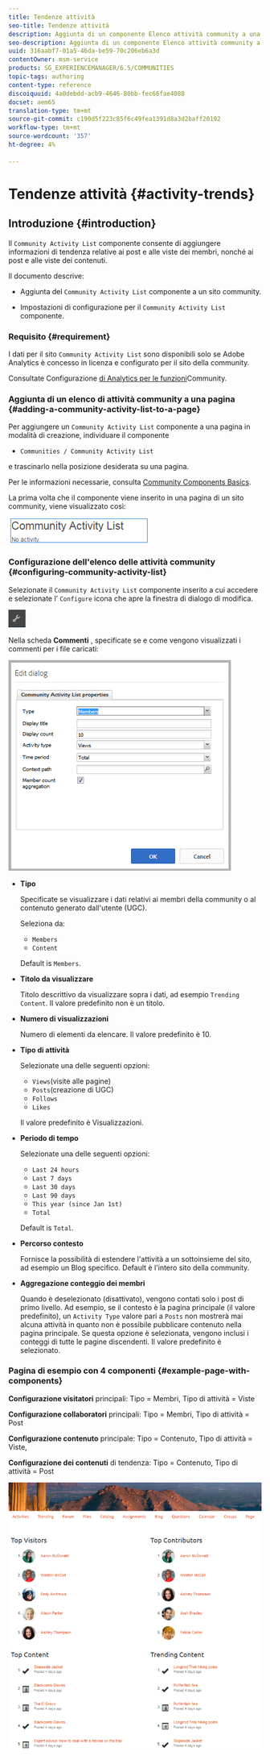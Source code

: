 ```yaml
---
title: Tendenze attività
seo-title: Tendenze attività
description: Aggiunta di un componente Elenco attività community a una pagina
seo-description: Aggiunta di un componente Elenco attività community a una pagina
uuid: 316aabf7-01a5-46da-be59-70c206eb6a3d
contentOwner: msm-service
products: SG_EXPERIENCEMANAGER/6.5/COMMUNITIES
topic-tags: authoring
content-type: reference
discoiquuid: 4a0debdd-acb9-4646-80bb-fec66fae4088
docset: aem65
translation-type: tm+mt
source-git-commit: c190d5f223c85f6c49fea1391d8a3d2baff20192
workflow-type: tm+mt
source-wordcount: '357'
ht-degree: 4%

---
```



# Tendenze attività {#activity-trends}

## Introduzione {#introduction}

Il `Community Activity List` componente consente di aggiungere informazioni di tendenza relative ai post e alle viste dei membri, nonché ai post e alle viste dei contenuti.

Il documento descrive:

* Aggiunta del `Community Activity List` componente a un sito [](/help/communities/overview.md#community-sites)community.

* Impostazioni di configurazione per il `Community Activity List` componente.

### Requisito {#requirement}

I dati per il sito `Community Activity List` sono disponibili solo se  Adobe Analytics è concesso in licenza e configurato per il sito della community.

Consultate Configurazione [di Analytics per le funzioni](/help/communities/analytics.md)Community.

### Aggiunta di un elenco di attività community a una pagina {#adding-a-community-activity-list-to-a-page}

Per aggiungere un `Community Activity List` componente a una pagina in modalità di creazione, individuare il componente

* `Communities / Community Activity List`

e trascinarlo nella posizione desiderata su una pagina.

Per le informazioni necessarie, consulta [Community Components Basics](/help/communities/basics.md).

La prima volta che il componente viene inserito in una pagina di un sito community, viene visualizzato così:

![attività della comunità](assets/community-activity.png)

### Configurazione dell&#39;elenco delle attività community  {#configuring-community-activity-list}

Selezionate il `Community Activity List` componente inserito a cui accedere e selezionate l’ `Configure` icona che apre la finestra di dialogo di modifica.

![configure](assets/configure-new.png)

Nella scheda **Commenti** , specificate se e come vengono visualizzati i commenti per i file caricati:

![proprietà](assets/activity-list-properties.png)

* **Tipo**

   Specificate se visualizzare i dati relativi ai membri della community o al contenuto generato dall&#39;utente (UGC).

   Seleziona da:

   * `Members`
   * `Content`

   Default is `Members`.

* **Titolo da visualizzare**

   Titolo descrittivo da visualizzare sopra i dati, ad esempio `Trending Content`.
Il valore predefinito non è un titolo.

* **Numero di visualizzazioni**

   Numero di elementi da elencare.
Il valore predefinito è 10.

* **Tipo di attività**

   Selezionate una delle seguenti opzioni:

   * `Views`(visite alle pagine)
   * `Posts`(creazione di UGC)
   * `Follows`
   * `Likes`

   Il valore predefinito è Visualizzazioni.

* **Periodo di tempo**

   Selezionate una delle seguenti opzioni:

   * `Last 24 hours`
   * `Last 7 days`
   * `Last 30 days`
   * `Last 90 days`
   * `This year (since Jan 1st)`
   * `Total`

   Default is `Total`.

* **Percorso contesto**

   Fornisce la possibilità di estendere l&#39;attività a un sottoinsieme del sito, ad esempio un Blog specifico.
Default è l&#39;intero sito della community.

* **Aggregazione conteggio dei membri**

   Quando è deselezionato (disattivato), vengono contati solo i post di primo livello. Ad esempio, se il contesto è la pagina principale (il valore predefinito), un `Activity Type` valore pari a `Posts` non mostrerà mai alcuna attività in quanto non è possibile pubblicare contenuto nella pagina principale. Se questa opzione è selezionata, vengono inclusi i conteggi di tutte le pagine discendenti.
Il valore predefinito è selezionato.

### Pagina di esempio con 4 componenti {#example-page-with-components}

**Configurazione visitatori** principali: Tipo = Membri, Tipo di attività = Viste

**Configurazione collaboratori** principali: Tipo = Membri, Tipo di attività = Post

**Configurazione contenuto** principale: Tipo = Contenuto, Tipo di attività = Viste,

**Configurazione dei contenuti** di tendenza: Tipo = Contenuto, Tipo di attività = Post

![components](assets/activity-list-components.png)

